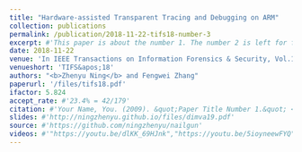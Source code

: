 ```yaml
---
title: "Hardware-assisted Transparent Tracing and Debugging on ARM"
collection: publications
permalink: /publication/2018-11-22-tifs18-number-3
excerpt: #'This paper is about the number 1. The number 2 is left for future work.'
date: 2018-11-22
venue: 'In IEEE Transactions on Information Forensics & Security, Vol.14, No.6, pp.1595-1609'
venueshort: 'TIFS&apos;18'
authors: "<b>Zhenyu Ning</b> and Fengwei Zhang"
paperurl: '/files/tifs18.pdf'
ifactor: 5.824
accept_rate: #'23.4% = 42/179'
citation: #'Your Name, You. (2009). &quot;Paper Title Number 1.&quot; <i>Journal 1</i>. 1(1).'
slides: #'http://ningzhenyu.github.io/files/dimva19.pdf'
source: #'https://github.com/ningzhenyu/nailgun'
videos: #'"https://youtu.be/dlKK_69HJnk","https://youtu.be/5ioyneewFYQ"'
---
```


